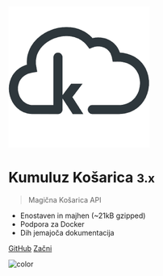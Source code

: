 <!-- _coverpage.md -->

![logo](../_media/logo.png)

# Kumuluz Košarica <small>3.x</small>

> Magična Košarica API

- Enostaven in majhen (~21kB gzipped)
- Podpora za Docker
- Dih jemajoča dokumentacija
	
[GitHub](https://github285.petrol.si/digital-services/cart-service)
[Začni](#main)

![color](#f4f4f4)